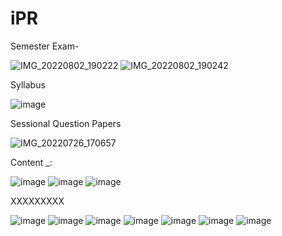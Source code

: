 # iPR

Semester Exam-

![IMG_20220802_190222](https://user-images.githubusercontent.com/93399136/182387651-083a4138-1232-40c8-bb5b-e9b5f3259b44.jpg)
![IMG_20220802_190242](https://user-images.githubusercontent.com/93399136/182387715-44f7485f-1359-443e-9560-a5c2e561f8a1.jpg)

Syllabus

![image](https://user-images.githubusercontent.com/59536110/180279967-30640d17-98b9-4429-9588-5f0ea4d83148.png)

Sessional Question Papers

![IMG_20220726_170657](https://user-images.githubusercontent.com/93399136/180997254-7da61bfd-0b12-4b2b-88b4-2694f21549ed.jpg)


Content _:

![image](https://user-images.githubusercontent.com/59536110/180280637-1ba4d0b1-6468-4d0e-9d43-08dd50035a2e.png)
![image](https://user-images.githubusercontent.com/59536110/180280792-fb9b2d09-71a4-49ea-b147-e4d6982aa63d.png)
![image](https://user-images.githubusercontent.com/59536110/180280830-56d410af-0464-4907-92c3-ceea15744fd6.png)

XXXXXXXXX

![image](https://user-images.githubusercontent.com/59536110/180770726-0a2cdb59-e574-41cd-b239-0b197e701dbd.png)
![image](https://user-images.githubusercontent.com/59536110/180771607-aadee39e-a48c-41fc-ace5-b8d975c4b4fe.png)
![image](https://user-images.githubusercontent.com/59536110/180771696-27daa8b4-f52b-4fac-8824-ee492314a842.png)
![image](https://user-images.githubusercontent.com/59536110/180770977-da34d97b-a33c-4596-8e68-4bb1e81d366e.png)
![image](https://user-images.githubusercontent.com/59536110/180771948-f401b009-8ad8-4280-a82d-24d2c15c4fc6.png)
![image](https://user-images.githubusercontent.com/59536110/180771092-aa375239-c8ef-43b0-8e1c-354502ed85cd.png)
![image](https://user-images.githubusercontent.com/59536110/180771227-f5292992-101f-4afb-821e-e22fd034a48a.png)

